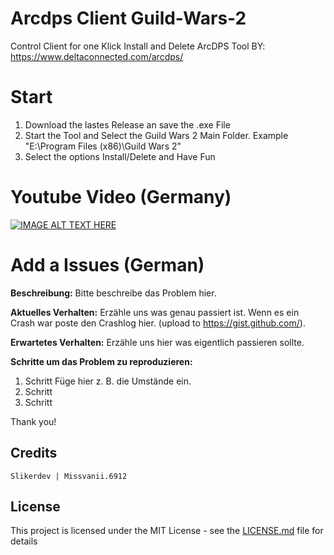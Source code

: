 # Arcdps Client Guild-Wars-2
Control Client for one Klick Install and Delete
ArcDPS Tool BY: https://www.deltaconnected.com/arcdps/

# Start
1. Download the lastes Release an save the .exe File
2. Start the Tool and Select the Guild Wars 2 Main Folder. Example "E:\Program Files (x86)\Guild Wars 2" 
3. Select the options Install/Delete and Have Fun

# Youtube Video (Germany)
[![IMAGE ALT TEXT HERE](https://img.youtube.com/vi/ShK5UXkQhGY/0.jpg)](https://www.youtube.com/watch?v=ShK5UXkQhGY "Guild Wars 2 - ArcDPS-Client")


# Add a Issues (German)
<!--- (**********************************)
      (** Fill in the following fields **)
      (**********************************) --->

**Beschreibung:**
Bitte beschreibe das Problem hier.


**Aktuelles Verhalten:**
Erzähle uns was genau passiert ist.
Wenn es ein Crash war poste den Crashlog hier. (upload to https://gist.github.com/).


**Erwartetes Verhalten:**
Erzähle uns hier was eigentlich passieren sollte.

**Schritte um das Problem zu reproduzieren:**

1. Schritt   Füge hier z. B. die Umstände ein.
2. Schritt 
3. Schritt  

Thank you!


## Credits
```
Slikerdev | Missvanii.6912
```


## License

This project is licensed under the MIT License - see the [LICENSE.md](LICENSE.md) file for details
